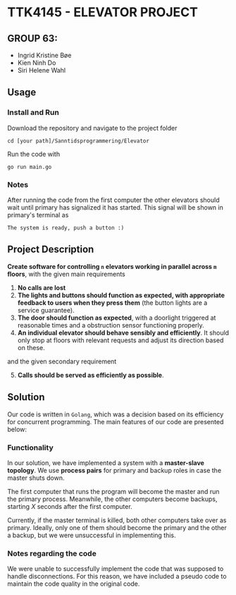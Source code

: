 # TTK4145 - ELEVATOR PROJECT
## GROUP 63:
- Ingrid Kristine Bøe 
- Kien Ninh Do 
- Siri Helene Wahl 

## Usage

### Install and Run
Download the repository and navigate to the project folder
````
cd [your path]/Sanntidsprogrammering/Elevator
````
Run the code with 
````
go run main.go
````
### Notes
After running the code from the first computer the other elevators should wait until primary has signalized it has started. This signal will be shown in primary's terminal as
````
The system is ready, push a button :)
````

## Project Description
**Create software for controlling `n` elevators working in parallel across `m` floors**, with the given main requirements
1. **No calls are lost**
2. **The lights and buttons should function as expected, with  appropriate feedback to users when they press them** (the button lights are a service guarantee).
3. **The door should function as expected**, with a doorlight triggered at reasonable times and a obstruction sensor functioning properly. 
4. **An individual elevator should behave sensibly and efficiently**. It should only stop at floors with relevant requests and adjust its direction based on these. 

and the given secondary requirement

5. **Calls should be served as efficiently as possible**.

## Solution
Our code is written in `Golang`, which was a decision based on its efficiency for concurrent programming. The main features of our code are presented below:

### Functionality
In our solution, we have implemented a system with a **master-slave topology**. We use **process pairs** for primary and backup roles in case the master shuts down. 

The first computer that runs the program will become the master and run the primary process. Meanwhile, the other computers become backups, starting *X* seconds after the first computer. 

Currently, if the master terminal is killed, both other computers take over as primary. Ideally, only one of them should become the primary and the other a backup, but we were unsuccessful in implementing this.

### Notes regarding the code
We were unable to successfully implement the code that was supposed to handle disconnections. For this reason, we have included a pseudo code to maintain the code quality in the original code.
